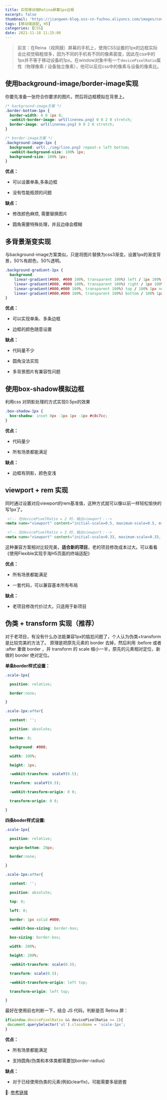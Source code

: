 ```yaml
---
title: 实现移动端Retina屏幕1px边框
excerpt: false
thumbnail: 'https://jiangwen-blog.oss-cn-fuzhou.aliyuncs.com/images/cover/4.webp'
tags: [移动端适配, H5]
categories: [CSS]
date: 2021-11-18 11:25:00
---
```


> 前言：在Reina（视网膜）屏幕的手机上，使用CSS设置的1px的边框实际会比视觉稿粗很多，因为不同的手机有不同的像素密度，因此在css中的1px并不等于移动设备的1px。在window对象中有一个`devicePixelRatio`属性（物理像素 / 设备独立像素），他可以反应css中的像素与设备的像素比。

## 使用background-image/border-image实现

你要先准备一张符合你要求的图片。然后将边框模拟在背景上。

```css
/* background-image方案 */
.border-bottom-1px {
  border-width: 0 0 1px 0;
  -webkit-border-image: url(linenew.png) 0 0 2 0 stretch;
  border-image: url(linenew.png) 0 0 2 0 stretch;
}

/* border-image方案 */
.background-image-1px {
  background: url(../img/line.png) repeat-x left bottom;
  -webkit-background-size: 100% 1px;
  background-size: 100% 1px;
}
```

**优点：**

- 可以设置单条,多条边框

- 没有性能瓶颈的问题

**缺点：**

- 修改颜色麻烦, 需要替换图片

- 圆角需要特殊处理，并且边缘会模糊

## 多背景渐变实现

与background-image方案类似，只是将图片替换为css3渐变。设置1px的渐变背景，50%有颜色，50%透明。

```css
.background-gradient-1px {
  background:
    linear-gradient(#000, #000 100%, transparent 100%) left / 1px 100% no-repeat,
    linear-gradient(#000, #000 100%, transparent 100%) right / 1px 100% no-repeat,
    linear-gradient(#000,#000 100%, transparent 100%) top / 100% 1px no-repeat,
    linear-gradient(#000,#000 100%, transparent 100%) bottom / 100% 1px no-repeat
}
```

**优点：**

- 可以实现单条、多条边框

- 边框的颜色随意设置

**缺点：**

- 代码量不少

- 圆角没法实现

- 多背景图片有兼容性问题

## 使用box-shadow模拟边框

利用css 对阴影处理的方式实现0.5px的效果

```css
.box-shadow-1px {
  box-shadow: inset 0px -1px 1px -1px #c8c7cc;
}
```

**优点：**

- 代码量少

- 所有场景都能满足

**缺点：**

- 边框有阴影，颜色变浅

## viewport + rem 实现

同时通过设置对应viewport的rem基准值，这种方式就可以像以前一样轻松愉快的写1px了。

```html
 <!-- 在devicePixelRatio = 2 时，输出viewport：-->
<meta name="viewport" content="initial-scale=0.5, maximum-scale=0.5, minimum-scale=0.5, user-scalable=no">

 <!-- 在devicePixelRatio = 3 时，输出viewport：-->
<meta name="viewport" content="initial-scale=0.33, maximum-scale=0.33, minimum-scale=0.33, user-scalable=no">
```

这种兼容方案相对比较完美，**适合新的项目**，老的项目修改成本过大。可以看看《使用Flexible实现手淘H5页面的终端适配》

**优点：**

- 所有场景都能满足

- 一套代码，可以兼容基本所有布局

**缺点：**

- 老项目修改代价过大，只适用于新项目

## 伪类 + transform 实现（推荐）

对于老项目，有没有什么办法能兼容1px的尴尬问题了，个人认为伪类+transform是比较完美的方法了。
原理是把原先元素的 border 去掉，然后利用 :before 或者 :after 重做 border ，并 transform 的 scale 缩小一半，原先的元素相对定位，新做的 border 绝对定位。

**单条border样式设置：**

```css
.scale-1px{

  position: relative;

  border:none;

}

.scale-1px:after{

  content: '';

  position: absolute;

  bottom: 0;

  background: #000;

  width: 100%;

  height: 1px;

  -webkit-transform: scaleY(0.5);

  transform: scaleY(0.5);

  -webkit-transform-origin: 0 0;

  transform-origin: 0 0;

}
```

**四条boder样式设置:**

```css
.scale-1px{

  position: relative;

  margin-bottom: 20px;

  border:none;

}

.scale-1px:after{

  content: '';

  position: absolute;

  top: 0;

  left: 0;

  border: 1px solid #000;

  -webkit-box-sizing: border-box;

  box-sizing: border-box;

  width: 200%;

  height: 200%;

  -webkit-transform: scale(0.5);

  transform: scale(0.5);

  -webkit-transform-origin: left top;

  transform-origin: left top;

}
```

最好在使用前也判断一下，结合 JS 代码，判断是否 Retina 屏：

```js
if(window.devicePixelRatio && devicePixelRatio >= 2){
 document.querySelector('ul').className = 'scale-1px';
}
```

**优点：**

- 所有场景都能满足

- 支持圆角(伪类和本体类都需要加border-radius)

**缺点：**

- 对于已经使用伪类的元素(例如clearfix)，可能需要多层嵌套



🔗: [参考链接](https://mp.weixin.qq.com/s?__biz=MjM5MDA2MTI1MA==&amp;mid=2649088476&amp;idx=3&amp;sn=44893ca9980310c02a8b1b63f2145fd5&amp;chksm=be5bc671892c4f6791cd6a60dbcd72918c682cf5e5cf36baf421e9829d7f48014f92cc50fc2a&amp;scene=27 )

